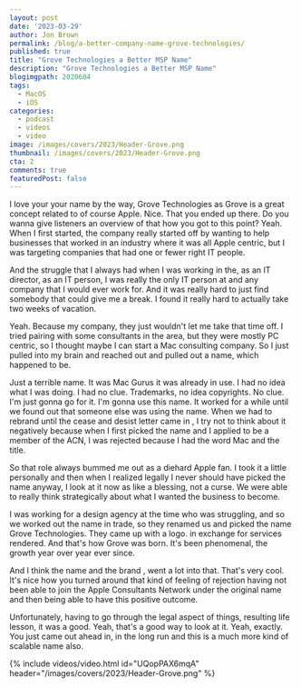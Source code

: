 ```yaml
---
layout: post
date: '2023-03-29'
author: Jon Brown
permalink: /blog/a-better-company-name-grove-technologies/
published: true
title: "Grove Technologies a Better MSP Name"
description: "Grove Technologies a Better MSP Name"
blogimgpath: 2020604
tags:
  - MacOS
  - iOS
categories:
  - podcast
  - videos
  - video
image: /images/covers/2023/Header-Grove.png
thumbnail: /images/covers/2023/Header-Grove.png
cta: 2
comments: true
featuredPost: false
---
```

I love your  your name by the way, Grove Technologies as Grove is a great  concept related to  of course Apple. Nice. That you ended up there. Do you wanna give listeners an overview of that  how you got to this point? Yeah. When I first started, the company really started off by wanting to help businesses that worked in an industry where it was all Apple centric, but I was targeting companies that had one or fewer right IT people.

And the struggle that I always had when I was working in the, as an IT director, as an IT person, I was really the only IT person at and any company that I would ever work for. And it was really hard to just find somebody that could give me a break. I found it really hard to actually take two weeks of vacation.

Yeah. Because my company, they just wouldn't let me take that time off. I tried pairing  with some consultants in the area, but they were mostly PC centric, so I thought maybe I can start a Mac consulting company. So I just  pulled into my brain and reached out and pulled out a name, which happened to be.

Just a terrible name. It was Mac Gurus it was already in use. I had no idea what I was doing. I had no clue. Trademarks, no idea  copyrights. No clue. I'm just gonna go for it. I'm gonna use this name. It worked for a while    until we found out that someone else was using the name. When we had to rebrand until the cease and desist letter came in  , I try not to think about it negatively because when I first picked the name and I applied to be a member of the ACN, I was rejected because I had  the word Mac and the title.

So that role always bummed me out as a diehard Apple fan. I  took it a little personally and then when I realized legally I never should have picked the name anyway,  I look at it now as  like a blessing, not a curse.  We were able to really think strategically about what I wanted the business to become.

I was working for a design agency at the time who was  struggling, and so we worked out the name in trade, so they renamed us and picked the name Grove Technologies. They came up with a logo.  in exchange for services rendered.  And that's  how Grove was born. It's been phenomenal, the growth year over year ever since.

And I think the name and the brand , went  a lot into that. That's very cool.  It's nice how you turned around that kind of  feeling of rejection  having not been able to join the Apple Consultants Network under the original name  and then being able to have this positive outcome.

Unfortunately, having to go through the legal aspect of things, resulting life lesson, it was a good. Yeah, that's a good way to look at it. Yeah, exactly.  You just came out ahead in, in the long run  and  this is a much more kind of scalable name also. 
 
{% include videos/video.html id="UQopPAX6mqA" header="/images/covers/2023/Header-Grove.png" %}
